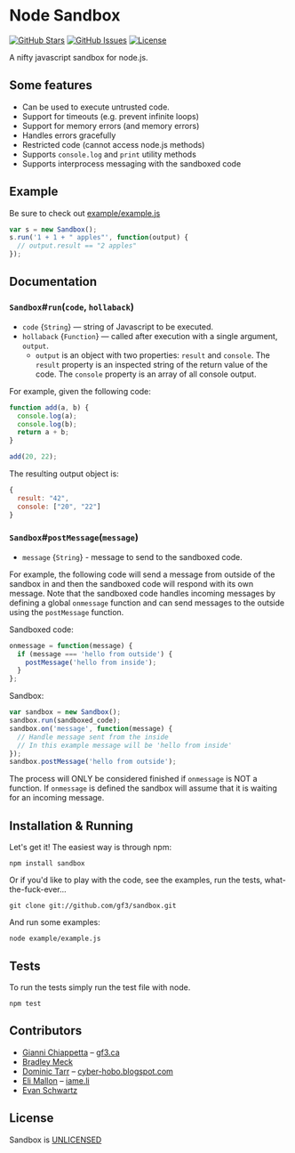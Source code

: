 Node Sandbox
============

[![GitHub Stars](https://img.shields.io/github/stars/gf3/sandbox.svg?style=flat-square)](https://github.com/gf3/sandbox/stargazers) [![GitHub Issues](https://img.shields.io/github/issues/gf3/sandbox.svg?style=flat-square)](https://github.com/gf3/sandbox/issues) [![License](https://img.shields.io/badge/license-UNLICENSE-blue.svg?style=flat-square)](https://github.com/gf3/sandbox/blob/master/UNLICENSE)

A nifty javascript sandbox for node.js.


## Some features
- Can be used to execute untrusted code.
- Support for timeouts (e.g. prevent infinite loops)
- Support for memory errors (and memory errors)
- Handles errors gracefully
- Restricted code (cannot access node.js methods)
- Supports `console.log` and `print` utility methods
- Supports interprocess messaging with the sandboxed code


## Example
Be sure to check out [example/example.js](https://github.com/gf3/sandbox/blob/master/example/example.js)

```javascript
var s = new Sandbox();
s.run('1 + 1 + " apples"', function(output) {
  // output.result == "2 apples"
});
```


## Documentation

### `Sandbox`#`run`(`code`, `hollaback`)
* `code` {`String`} — string of Javascript to be executed.
* `hollaback` {`Function`} — called after execution with a single argument, `output`.
    - `output` is an object with two properties: `result` and `console`. The `result`
      property is an inspected string of the return value of the code. The `console`
      property is an array of all console output.

For example, given the following code:
```javascript
function add(a, b) {
  console.log(a);
  console.log(b);
  return a + b;
}

add(20, 22);
```

The resulting output object is:
```javascript
{
  result: "42",
  console: ["20", "22"]
}
```

### `Sandbox`#`postMessage`(`message`)
* `message` {`String`} - message to send to the sandboxed code.

For example, the following code will send a message from outside of the sandbox in
and then the sandboxed code will respond with its own message. Note that the sandboxed
code handles incoming messages by defining a global `onmessage` function and can
send messages to the outside using the `postMessage` function.

Sandboxed code:
```javascript
onmessage = function(message) {
  if (message === 'hello from outside') {
    postMessage('hello from inside');
  }
};
```

Sandbox:
```javascript
var sandbox = new Sandbox();
sandbox.run(sandboxed_code);
sandbox.on('message', function(message) {
  // Handle message sent from the inside
  // In this example message will be 'hello from inside'
});
sandbox.postMessage('hello from outside');
```

The process will ONLY be considered finished if `onmessage` is NOT a function.
If `onmessage` is defined the sandbox will assume that it is waiting for an
incoming message.


## Installation & Running
Let's get it! The easiest way is through npm:

    npm install sandbox

Or if you'd like to play with the code, see the examples, run the tests,
what-the-fuck-ever...

    git clone git://github.com/gf3/sandbox.git

And run some examples:

    node example/example.js


## Tests
To run the tests simply run the test file with node.

    npm test


## Contributors
- [Gianni Chiappetta](http://github.com/gf3) – [gf3.ca](http://gf3.ca)
- [Bradley Meck](https://github.com/bmeck)
- [Dominic Tarr](http://github.com/dominictarr) – [cyber-hobo.blogspot.com](http://cyber-hobo.blogspot.com/)
- [Eli Mallon](https://github.com/iameli) – [iame.li](http://iame.li/)
- [Evan Schwartz](https://github.com/emschwartz)


## License
Sandbox is [UNLICENSED](http://unlicense.org/)

